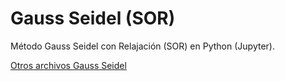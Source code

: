 # Gauss Seidel (SOR)
 Método Gauss Seidel con Relajación (SOR) en Python (Jupyter).

[Otros archivos Gauss Seidel](./otros)
 
 
 

